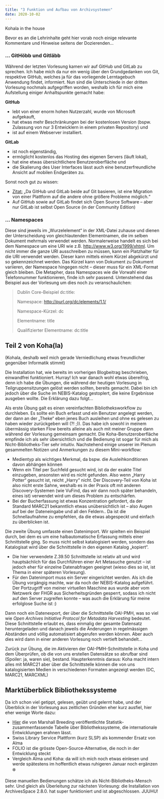 ```yaml
---
title: "3 Funktion und Aufbau von Archivsystemen"
date: 2020-10-02
---
```

Kohala in the house

Bevor es an die Lehrinhalte geht hier vorab noch einige relevante Kommentare und Hinweise seitens der Dozierenden…

### … GitHöbb und Gitläbb
Während der letzten Vorlesung kamen wir auf GitHub und GitLab zu sprechen. Ich habe mich da nur ein wenig über den Grundgedanken von Git, respektive GitHub, welches ja für das vorliegende Lerntagebuch Anwendung findet, informiert. Nun sind die Unterschiede in der dritten Vorlesung nochmals aufgegriffen worden, weshalb ich für mich eine Aufstellung einiger Anhaltspunkte gemacht habe:

**GitHub**
+ lebt von einer enorm hohen Nutzerzahl, wurde von Microsoft aufgekauft,
+ hat etwas mehr Beschränkungen bei der kostenlosen Version (bspw. Zulassung von nur 3 Entwicklern in einem privaten Repository) und
+ ist auf einem Webserver installiert.

**GitLab**
+ ist noch eigenständig,
+ ermöglicht kostenlos das Hosting des eigenen Servers (läuft lokal),
+ hat eine etwas übersichtlichere Benutzeroberfläche und
+ die Skalierung des User Interfaces lässt auch eine benutzerfreundliche Ansicht auf mobilen Endgeräten zu.

Sonst noch gut zu wissen: 
+ [Zitat:](https://www.ionos.de/digitalguide/websites/web-entwicklung/gitlab-vs-github/) „Da GitHub und GitLab beide auf Git basieren, ist eine Migration von einer Plattform auf die andere ohne größere Probleme möglich.“   
+ Auf GitHub sowie auf GitLab findet sich Open Source Software – aber nur GitLab ist selbst Open Source (in der Community Edition)

### … Namespaces
Diese sind jeweils im „Wurzelelement“ in der XML-Datei zuhause und dienen der Unterscheidung von gleichlautenden Elementnamen, die im selben Dokument mehrmals verwendet werden. Normalerweise handelt es sich bei dem Namespace um eine URI wie z.B. http://www.w3.org/1999/xhtml. Um nicht immer die ganze URI ausschreiben zu müssen, kann ein Platzhalter für die URI verwendet werden. Dieser kann mittels einem Kürzel abgekürzt und so gekennzeichnet werden. Das Kürzel kann von Dokument zu Dokument variieren, der Namespace hingegen nicht – dieser muss für ein XML-Format gleich bleiben. Die Metapher, dass Namespaces wie die Vorwahl einer Telefonnummer funktionieren, finde ich sehr passend. Untenstehend das Beispiel aus der Vorlesung um dies noch zu veranschaulichen:
> Dublin Core-Beispiel dc:title:
>
> Namespace: http://purl.org/dc/elements/1.1/
>
> Namespace-Kürzel: dc
>
> Elementname: title
>
> Qualifizierter Elementname: dc:title


## Teil 2 von Koha(la)
(Kohala, deshalb weil mich gerade Verniedlichung etwas freundlicher gegenüber Informatik stimmt) 

Die Installation hat, wie bereits im vorherigen Blogbeitrag beschrieben, einwandfrei funktioniert. Hurray! Ich war danach wohl etwas übereifrig, denn ich habe die Übungen, die während der heutigen Vorlesung in Teilgruppensitzungen gelöst werden sollten, bereits gemacht. Dabei bin ich jedoch über die Suche im NEBIS-Katalog gestoplert, die keine Ergebnisse ausgeben wollte. Die Erklärung dazu folgt…

Als erste Übung galt es einen vereinfachten Bibliotheksworkflow zu durchleben. Es sollte ein Buch erfasst und ein Benutzer angelegt werden, der dann an der „Theke“ eben jenes Buch ausleihen und ohne es gelesen zu haben wieder zurückgeben will (?! ;)). Das habe ich sowohl in meinem übermässig starken Flow bereits alleine als auch mit meiner Gruppe dann während der Vorlesung gemeinsam gemacht. Die Koha-Benutzeroberfläche empfinde ich als sehr übersichtlich und die Bedienung ist sogar für mich als Nicht-Bibliotheks-Tier sehr intuitiv. Nachstehend einige unserer im Plenum gesammelten Notizen und Anmerkungen zu diesem Mini-workflow:

+ Medientyp als wichtiges Merkmal, da bspw. die Ausleihkonditionen davon abhängen können
+ Wenn ein Titel per Suchfeld gesucht wird, ist da der exakte Titel einzugeben, ansonsten wird es nicht gefunden. Also wenn „Harry Potter“ gesucht ist, reicht „Harry“ nicht. Der Discovery-Teil von Koha ist also nicht erste Sahne, weshalb es in der Praxis oft mit anderen Discovery-Systemen (wie VuFind, das wir dann noch später behandeln, eines ist) verwendet wird um dieses Problem zu entschärfen.
+ Bei der Bucherfassung ist etwas Konzentration gefordert, da der Standard MARC21 bekanntlich etwas unübersichtlich ist – also Augen auf bei der Dateneingabe und all den Feldern.. Da ist die Schnellaufnahme zu empfehlen, da die etwas abgespeckt und einfach zu überblicken ist.

Die zweite Übung umfasste einen Datenimport. Wir spielten ein Beispiel durch, bei dem es um eine halbautomatische Erfassung mittels einer Schnittstelle ging. So muss nicht selbst katalogisiert werden, sondern das Katalogisat wird über die Schnittstelle in den eigenen Katalog „kopiert“.
+ Die hier verwendete Z.39.50 Schnittstelle ist relativ alt und wird hauptsächlich für das Durchführen einer Art Metasuche genutzt – ist jedoch eher für einzelne Datenabfragen geeignet (wieso dies so ist, ist Thema in einer späteren Vorlesung).
+ Für den Datenimport muss ein Server eingerichtet werden. Als ich die Übung vorgängig machte, war da noch der NEBIS-Katalog aufgeführt. Der Portzugriff von meiner virtuellen Maschine aus wurde aber vom Netzwerk der FHGR aus Sicherheitsgründen gesperrt, sodass ich nicht auf den Server zugreifen konnte – was auch die Erklärung für meine erfolglose Suche ist :)

Dann noch ein Datenexport, der über die Schnittstelle OAI-PMH, was so viel wie *Open Archives Initiative Protocol for Metadata Harvesting* bedeutet. Diese Schnittstelle erlaubt es, dass einmalig der gesamte Datensatz heruntergeladen und danach jeweils die Änderungen in regelmässigen Abständen und völlig automatisiert abgerufen werden können. Aber auch dies wird dann in einer anderen Vorlesung noch vertieft behandelt…

Zurück zur Übung, die im Aktivieren der OAI-PMH-Schnittstelle in Koha und dem Überprüfen, ob die von uns erstellen Datensätze so abrufbar sind (Spoiler: ja, waren sie), bestand. Haupterkenntnis daraus: Koha macht intern alles mit MARC21  aber über die Schnittstelle können die von uns katalogisierten Medien in verschiedenen Formaten angezeigt werden (DC, MARC21, MARCXML)

## Marktüberblick Bibliothekssysteme
Da ich schon viel getippt, gelesen, geübt und gelernt habe, und der Überblick in der Vorlesung aus zeitlichen Gründen eher kurz ausfiel, hier eher wenige Worte dazu:
+ [Hier](https://americanlibrariesmagazine.org/wp-content/uploads/2020/04/charts-for-2020-Library-Systems-Report.pdf) die von Marshall Breeding veröffentlichte Statistik-zusammenfassende Tabelle über Bibliothekssysteme, die internationale Entwicklungen erahnen lässt.
+ Swiss Library Service Plattform (kurz SLSP) als kommender Ersatz von Alma
+ FOLIO ist die grösste Open-Source-Alternative, die noch in der Entwicklung steckt
+ Vergleich Alma und Koha: da will ich mich noch etwas einlesen und werde spätestens im hoffentlich etwas ruhigeren Januar noch ergänzen :snowflake:

Diese manuellen Bedienungen schätze ich als Nicht-Bibliotheks-Mensch sehr. Und gleich als Überleitung zur nächsten Vorlesung: die Installation von ArchivesSpace 2.8.0. hat super funktioniert und ist abgeschlossen. JUUHU!

